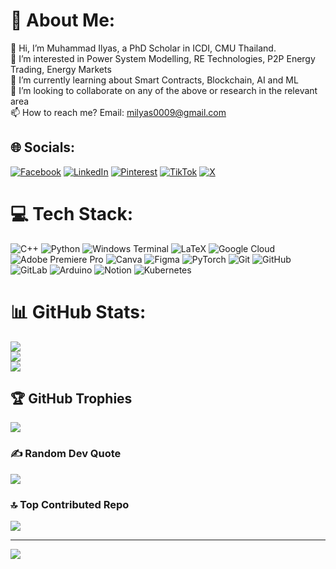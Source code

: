 # 💫 About Me:
👋 Hi, I’m Muhammad Ilyas, a PhD Scholar in ICDI, CMU Thailand.<br>👀 I’m interested in Power System Modelling, RE Technologies, P2P Energy Trading, Energy Markets<br>🌱 I’m currently learning about Smart Contracts, Blockchain, AI and ML <br>💞️ I’m looking to collaborate on any of the above or research in the relevant area<br>📫 How to reach me? Email: milyas0009@gmail.com


## 🌐 Socials:
[![Facebook](https://img.shields.io/badge/Facebook-%231877F2.svg?logo=Facebook&logoColor=white)](https://facebook.com/milyas0009) [![LinkedIn](https://img.shields.io/badge/LinkedIn-%230077B5.svg?logo=linkedin&logoColor=white)](https://linkedin.com/in/milyas0009) [![Pinterest](https://img.shields.io/badge/Pinterest-%23E60023.svg?logo=Pinterest&logoColor=white)](https://pinterest.com/milyas0009) [![TikTok](https://img.shields.io/badge/TikTok-%23000000.svg?logo=TikTok&logoColor=white)](https://tiktok.com/@milyas0009) [![X](https://img.shields.io/badge/X-black.svg?logo=X&logoColor=white)](https://x.com/milyas0009) 

# 💻 Tech Stack:
![C++](https://img.shields.io/badge/c++-%2300599C.svg?style=for-the-badge&logo=c%2B%2B&logoColor=white) ![Python](https://img.shields.io/badge/python-3670A0?style=for-the-badge&logo=python&logoColor=ffdd54) ![Windows Terminal](https://img.shields.io/badge/Windows%20Terminal-%234D4D4D.svg?style=for-the-badge&logo=windows-terminal&logoColor=white) ![LaTeX](https://img.shields.io/badge/latex-%23008080.svg?style=for-the-badge&logo=latex&logoColor=white) ![Google Cloud](https://img.shields.io/badge/GoogleCloud-%234285F4.svg?style=for-the-badge&logo=google-cloud&logoColor=white) ![Adobe Premiere Pro](https://img.shields.io/badge/Adobe%20Premiere%20Pro-9999FF.svg?style=for-the-badge&logo=Adobe%20Premiere%20Pro&logoColor=white) ![Canva](https://img.shields.io/badge/Canva-%2300C4CC.svg?style=for-the-badge&logo=Canva&logoColor=white) ![Figma](https://img.shields.io/badge/figma-%23F24E1E.svg?style=for-the-badge&logo=figma&logoColor=white) ![PyTorch](https://img.shields.io/badge/PyTorch-%23EE4C2C.svg?style=for-the-badge&logo=PyTorch&logoColor=white) ![Git](https://img.shields.io/badge/git-%23F05033.svg?style=for-the-badge&logo=git&logoColor=white) ![GitHub](https://img.shields.io/badge/github-%23121011.svg?style=for-the-badge&logo=github&logoColor=white) ![GitLab](https://img.shields.io/badge/gitlab-%23181717.svg?style=for-the-badge&logo=gitlab&logoColor=white) ![Arduino](https://img.shields.io/badge/-Arduino-00979D?style=for-the-badge&logo=Arduino&logoColor=white) ![Notion](https://img.shields.io/badge/Notion-%23000000.svg?style=for-the-badge&logo=notion&logoColor=white) ![Kubernetes](https://img.shields.io/badge/kubernetes-%23326ce5.svg?style=for-the-badge&logo=kubernetes&logoColor=white)
# 📊 GitHub Stats:
![](https://github-readme-stats.vercel.app/api?username=milyas009&theme=dark&hide_border=false&include_all_commits=false&count_private=false)<br/>
![](https://github-readme-streak-stats.herokuapp.com/?user=milyas009&theme=dark&hide_border=false)<br/>
![](https://github-readme-stats.vercel.app/api/top-langs/?username=milyas009&theme=dark&hide_border=false&include_all_commits=false&count_private=false&layout=compact)

## 🏆 GitHub Trophies
![](https://github-profile-trophy.vercel.app/?username=milyas009&theme=radical&no-frame=false&no-bg=true&margin-w=4)

### ✍️ Random Dev Quote
![](https://quotes-github-readme.vercel.app/api?type=horizontal&theme=radical)

### 🔝 Top Contributed Repo
![](https://github-contributor-stats.vercel.app/api?username=milyas009&limit=5&theme=dark&combine_all_yearly_contributions=true)

---
[![](https://visitcount.itsvg.in/api?id=milyas009&icon=0&color=0)](https://visitcount.itsvg.in)

<!-- Proudly created with GPRM ( https://gprm.itsvg.in ) -->
